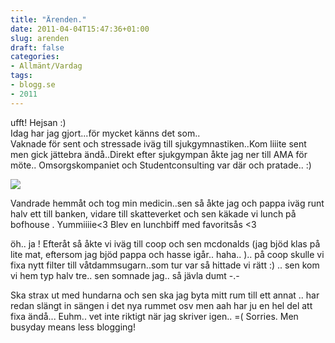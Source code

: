 ```yaml
---
title: "Ärenden."
date: 2011-04-04T15:47:36+01:00
slug: arenden
draft: false
categories:
- Allmänt/Vardag
tags:
- blogg.se
- 2011
---
```

ufft! Hejsan :)  
Idag har jag gjort...för mycket känns det som..  
Vaknade för sent och stressade iväg till sjukgymnastiken..Kom liiite sent men gick jättebra ändå..Direkt efter sjukgympan åkte jag ner till AMA för möte.. Omsorgskompaniet och Studentconsulting var där och pratade.. :)  
  
![](/assets/images/blogg.se/sc_141174038.jpg)  
  
  
Vandrade hemmåt och tog min medicin..sen så åkte jag och pappa iväg runt halv ett till banken, vidare till skatteverket och sen käkade vi lunch på bofhouse . Yummiiiie<3 Blev en lunchbiff med favoritsås <3  
  
öh.. ja ! Efteråt så åkte vi iväg till coop och sen mcdonalds (jag bjöd klas på lite mat, eftersom jag bjöd pappa och hasse igår.. haha.. ).. på coop skulle vi fixa nytt filter till våtdammsugarn..som tur var så hittade vi rätt :) .. sen kom vi hem typ halv tre.. sen somnade jag.. så jävla dumt -.-  
  
Ska strax ut med hundarna och sen ska jag byta mitt rum till ett annat .. har redan slängt in sängen i det nya rummet osv men aah har ju en hel del att fixa ändå... Euhm.. vet inte riktigt när jag skriver igen.. =( Sorries. Men busyday means less blogging!